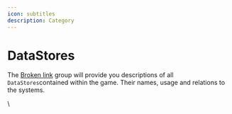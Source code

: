 ```yaml
---
icon: subtitles
description: Category
---
```


# DataStores

The [Broken link](broken-reference "mention") group will provide you descriptions of all `DataStores`contained within the game. Their names, usage and relations to the systems.



\


